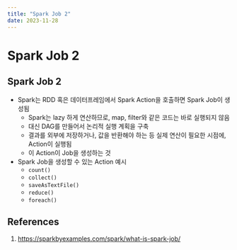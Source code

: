 ```yaml
---
title: "Spark Job 2"
date: 2023-11-28
---
```


# Spark Job 2

## Spark Job 2

- Spark는 RDD 혹은 데이터프레임에서 Spark Action을 호출하면 Spark Job이 생성됨
  - Spark는 lazy 하게 연산하므로, map, filter와 같은 코드는 바로 실행되지 않음
  - 대신 DAG를 만들어서 논리적 실행 계획을 구축
  - 결과를 외부에 저장하거나, 값을 반환해야 하는 등 실제 연산이 필요한 시점에, Action이 실행됨
  - 이 Action이 Job을 생성하는 것
- Spark Job을 생성할 수 있는 Action 예시
  - `count()`
  - `collect()`
  - `saveAsTextFile()`
  - `reduce()`
  - `foreach()`

## References

1. https://sparkbyexamples.com/spark/what-is-spark-job/
